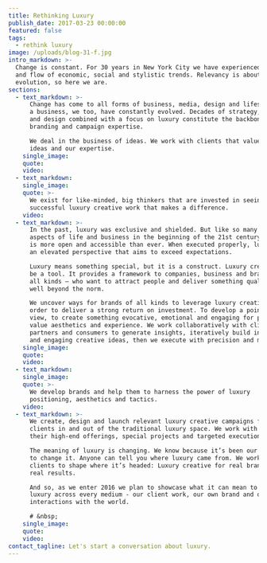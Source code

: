 ```yaml
---
title: Rethinking Luxury
publish_date: 2017-03-23 00:00:00
featured: false
tags:
  - rethink luxury
image: /uploads/blog-31-f.jpg
intro_markdown: >-
  Change is constant. For 30 years in New York City we have experienced the ebb
  and flow of economic, social and stylistic trends. Relevancy is about
  evolution, so here we are.​
sections:
  - text_markdown: >-
      Change has come to all forms of business, media, design and lifestyle. As
      a business, we too, have constantly evolved. Decades of strategy, creative
      and design combined with a focus on luxury constitute the backbone of our
      branding and campaign expertise.

      We deal in the business of ideas. We work with clients that value those
      ideas and our expertise.​
    single_image:
    quote:
    video:
  - text_markdown:
    single_image:
    quote: >-
      We exist for like-minded, big thinkers that are invested in seeing
      successful luxury creative work that makes a difference.
    video:
  - text_markdown: >-
      In the past, luxury was exclusive and shielded. But like so many other
      aspects of life and business in the beginning of the 21st century, luxury
      is more open and accessible than ever. When executed properly, luxury is
      an elevated perspective that aims to exceed expectations.

      Luxury means something special, but it is a construct. Luxury creative can
      be a tool. It provides a framework to companies, business and brands – of
      all kinds – who want to attract people and deliver something qualitatively
      well beyond the norm.

      We uncover ways for brands of all kinds to leverage luxury creative in
      order to deliver a strong return on investment. To develop a point of
      view, to create something evocative, emotional and engaging for people who
      value aesthetics and experience. We work collaboratively with clients,
      partners and consumers to generate insights, iteratively build innovative
      and engaging creative ideas, then we execute with precision and measure.​
    single_image:
    quote:
    video:
  - text_markdown:
    single_image:
    quote: >-
      We develop brands and help them to harness the power of luxury
      positioning, aesthetics and tactics.
    video:
  - text_markdown: >-
      We create, design and launch relevant luxury creative campaigns for
      clients in and out of the traditional luxury space. We work with brands on
      their high-end offerings, special projects and targeted executions.

      The meaning of luxury is changing. We know because it’s been our mission
      to change it. Anyone can tell you where luxury came from. We work with
      clients to shape where it’s headed: Luxury creative for real brands, with
      real results.

      And so, as we enter 2016 we plan to showcase what it can mean to rethink
      luxury across every medium - our client work, our own brand and our
      interactions with the world.

      # &nbsp;
    single_image:
    quote:
    video:
contact_tagline: Let's start a conversation about luxury.
---
```


